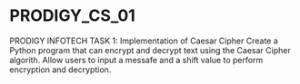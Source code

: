 # PRODIGY_CS_01
PRODIGY INFOTECH
TASK 1: Implementation of Caesar Cipher
Create a Python program that can encrypt and decrypt text using the Caesar Cipher algorith. Allow users to input a messafe and a shift value to perform encryption and decryption.
